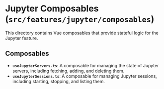 # Jupyter Composables (`src/features/jupyter/composables`)

This directory contains Vue composables that provide stateful logic for the Jupyter feature.

## Composables

-   **`useJupyterServers.ts`**: A composable for managing the state of Jupyter servers, including fetching, adding, and deleting them.
-   **`useJupyterSessions.ts`**: A composable for managing Jupyter sessions, including starting, stopping, and listing them. 